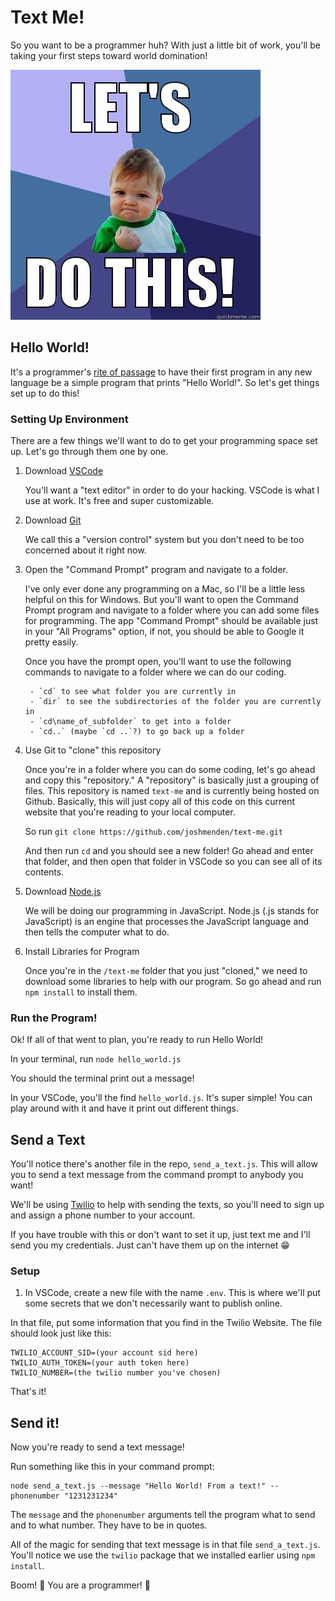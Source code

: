 # Text Me!

So you want to be a programmer huh? With just a little bit of work, you'll be taking your first steps toward world domination!

![Let's do this meme](https://github.com/joshmenden/text-me/blob/master/images/letsdothis.jpg?raw=true)

## Hello World!

It's a programmer's [rite of passage](https://en.wikipedia.org/wiki/%22Hello,_World!%22_program) to have their first program in any new language be a simple program that prints "Hello World!". So let's get things set up to do this!


### Setting Up Environment

There are a few things we'll want to do to get your programming space set up. Let's go through them one by one.

1. Download [VSCode](https://code.visualstudio.com/download)

    You'll want a "text editor" in order to do your hacking. VSCode is what I use at work. It's free and super customizable.

2. Download [Git](https://git-scm.com/download/win)

    We call this a "version control" system but you don't need to be too concerned about it right now.

3. Open the "Command Prompt" program and navigate to a folder.

    I've only ever done any programming on a Mac, so I'll be a little less helpful on this for Windows. But you'll want to open the Command Prompt program and navigate to a folder where you can add some files for programming. The app "Command Prompt" should be available just in your "All Programs" option, if not, you should be able to Google it pretty easily.

    Once you have the prompt open, you'll want to use the following commands to navigate to a folder where we can do our coding.

        - `cd` to see what folder you are currently in
        - `dir` to see the subdirectories of the folder you are currently in
        - `cd\name_of_subfolder` to get into a folder
        - `cd..` (maybe `cd ..`?) to go back up a folder


4. Use Git to "clone" this repository

    Once you're in a folder where you can do some coding, let's go ahead and copy this "repository." A "repository" is basically just a grouping of files. This repository is named `text-me` and is currently being hosted on Github. Basically, this will just copy all of this code on this current website that you're reading to your local computer.

    So run `git clone https://github.com/joshmenden/text-me.git`

    And then run `cd` and you should see a new folder! Go ahead and enter that folder, and then open that folder in VSCode so you can see all of its contents.

5. Download [Node.js](https://nodejs.org/en/download/)

    We will be doing our programming in JavaScript. Node.js (.js stands for JavaScript) is an engine that processes the JavaScript language and then tells the computer what to do.

6. Install Libraries for Program

    Once you're in the `/text-me` folder that you just "cloned," we need to download some libraries to help with our program. So go ahead and run `npm install` to install them.


### Run the Program!

Ok! If all of that went to plan, you're ready to run Hello World!

In your terminal, run `node hello_world.js`

You should the terminal print out a message!

In your VSCode, you'll the find `hello_world.js`. It's super simple! You can play around with it and have it print out different things.

## Send a Text

You'll notice there's another file in the repo, `send_a_text.js`. This will allow you to send a text message from the command prompt to anybody you want!

We'll be using [Twilio](https://www.twilio.com/) to help with sending the texts, so you'll need to sign up and assign a phone number to your account.

If you have trouble with this or don't want to set it up, just text me and I'll send you my credentials. Just can't have them up on the internet 😁

### Setup

1. In VSCode, create a new file with the name `.env`. This is where we'll put some secrets that we don't necessarily want to publish online.

In that file, put some information that you find in the Twilio Website. The file should look just like this:

```
TWILIO_ACCOUNT_SID=(your account sid here)
TWILIO_AUTH_TOKEN=(your auth token here)
TWILIO_NUMBER=(the twilio number you've chosen)
```

That's it!

## Send it!

Now you're ready to send a text message!

Run something like this in your command prompt:

```
node send_a_text.js --message "Hello World! From a text!" --phonenumber "1231231234"
```

The `message` and the `phonenumber` arguments tell the program what to send and to what number. They have to be in quotes.

All of the magic for sending that text message is in that file `send_a_text.js`. You'll notice we use the `twilio` package that we installed earlier using `npm install`.

Boom! 🎉 You are a programmer! 💪